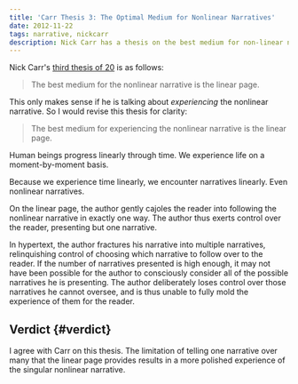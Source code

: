 ```yaml
---
title: 'Carr Thesis 3: The Optimal Medium for Nonlinear Narratives'
date: 2012-11-22
tags: narrative, nickcarr
description: Nick Carr has a thesis on the best medium for non-linear narratives. I have an opinion about that thesis.
---
```


Nick Carr's [third thesis of 20](http://www.roughtype.com/?p=2106) is as follows:

> The best medium for the nonlinear narrative is the linear page.

This only makes sense if he is talking about *experiencing* the nonlinear narrative. So I would revise this thesis for clarity:

> The best medium for experiencing the nonlinear narrative is the linear page.

Human beings progress linearly through time. We experience life on a moment-by-moment basis. 

Because we experience time linearly, we encounter narratives linearly. Even nonlinear narratives.

On the linear page, the author gently cajoles the reader into following the nonlinear narrative in exactly one way. The author thus exerts control over the reader, presenting but one narrative. 

In hypertext, the author fractures his narrative into multiple narratives, relinquishing control of choosing which narrative to follow over to the reader. If the number of narratives presented is high enough, it may not have been possible for the author to consciously consider all of the possible narratives he is presenting. The author deliberately loses control over those narratives he cannot oversee, and is thus unable to fully mold the experience of them for the reader. 

## Verdict {#verdict}

I agree with Carr on this thesis. The limitation of telling one narrative over many that the linear page provides results in a more polished experience of the singular nonlinear narrative.
